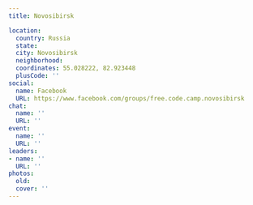 ```yaml
---
title: Novosibirsk

location:
  country: Russia
  state: 
  city: Novosibirsk
  neighborhood: 
  coordinates: 55.028222, 82.923448
  plusCode: ''
social:
  name: Facebook
  URL: https://www.facebook.com/groups/free.code.camp.novosibirsk
chat:
  name: ''
  URL: ''
event:
  name: ''
  URL: ''
leaders:
- name: ''
  URL: ''
photos:
  old: 
  cover: ''
---
```

